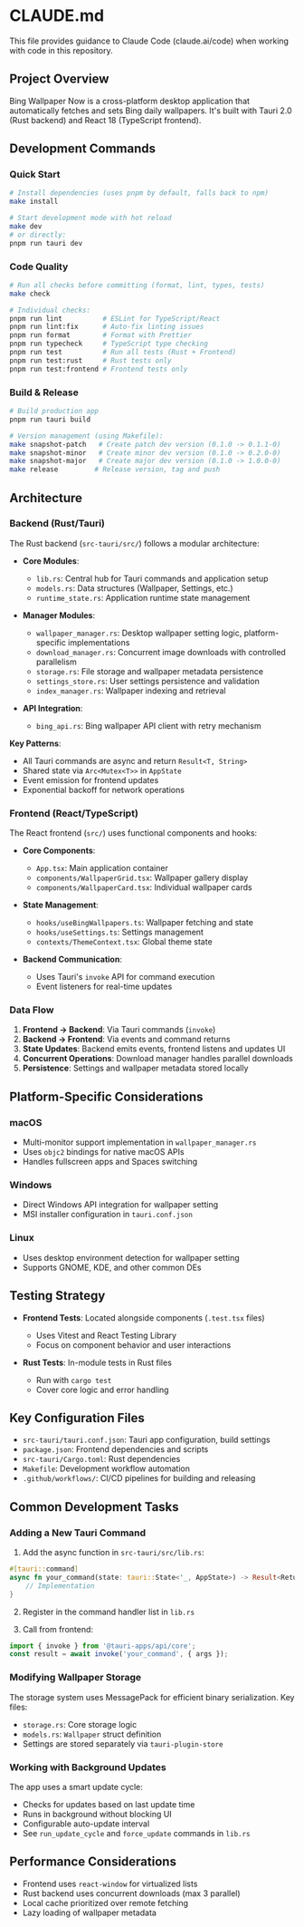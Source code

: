 # CLAUDE.md

This file provides guidance to Claude Code (claude.ai/code) when working with code in this repository.

## Project Overview

Bing Wallpaper Now is a cross-platform desktop application that automatically fetches and sets Bing daily wallpapers. It's built with Tauri 2.0 (Rust backend) and React 18 (TypeScript frontend).

## Development Commands

### Quick Start
```bash
# Install dependencies (uses pnpm by default, falls back to npm)
make install

# Start development mode with hot reload
make dev
# or directly:
pnpm run tauri dev
```

### Code Quality
```bash
# Run all checks before committing (format, lint, types, tests)
make check

# Individual checks:
pnpm run lint          # ESLint for TypeScript/React
pnpm run lint:fix      # Auto-fix linting issues
pnpm run format        # Format with Prettier
pnpm run typecheck     # TypeScript type checking
pnpm run test          # Run all tests (Rust + Frontend)
pnpm run test:rust     # Rust tests only
pnpm run test:frontend # Frontend tests only
```

### Build & Release
```bash
# Build production app
pnpm run tauri build

# Version management (using Makefile):
make snapshot-patch   # Create patch dev version (0.1.0 -> 0.1.1-0)
make snapshot-minor   # Create minor dev version (0.1.0 -> 0.2.0-0)
make snapshot-major   # Create major dev version (0.1.0 -> 1.0.0-0)
make release         # Release version, tag and push
```

## Architecture

### Backend (Rust/Tauri)

The Rust backend (`src-tauri/src/`) follows a modular architecture:

- **Core Modules**:
  - `lib.rs`: Central hub for Tauri commands and application setup
  - `models.rs`: Data structures (Wallpaper, Settings, etc.)
  - `runtime_state.rs`: Application runtime state management

- **Manager Modules**:
  - `wallpaper_manager.rs`: Desktop wallpaper setting logic, platform-specific implementations
  - `download_manager.rs`: Concurrent image downloads with controlled parallelism
  - `storage.rs`: File storage and wallpaper metadata persistence
  - `settings_store.rs`: User settings persistence and validation
  - `index_manager.rs`: Wallpaper indexing and retrieval

- **API Integration**:
  - `bing_api.rs`: Bing wallpaper API client with retry mechanism

**Key Patterns**:
- All Tauri commands are async and return `Result<T, String>`
- Shared state via `Arc<Mutex<T>>` in `AppState`
- Event emission for frontend updates
- Exponential backoff for network operations

### Frontend (React/TypeScript)

The React frontend (`src/`) uses functional components and hooks:

- **Core Components**:
  - `App.tsx`: Main application container
  - `components/WallpaperGrid.tsx`: Wallpaper gallery display
  - `components/WallpaperCard.tsx`: Individual wallpaper cards

- **State Management**:
  - `hooks/useBingWallpapers.ts`: Wallpaper fetching and state
  - `hooks/useSettings.ts`: Settings management
  - `contexts/ThemeContext.tsx`: Global theme state

- **Backend Communication**:
  - Uses Tauri's `invoke` API for command execution
  - Event listeners for real-time updates

### Data Flow

1. **Frontend → Backend**: Via Tauri commands (`invoke`)
2. **Backend → Frontend**: Via events and command returns
3. **State Updates**: Backend emits events, frontend listens and updates UI
4. **Concurrent Operations**: Download manager handles parallel downloads
5. **Persistence**: Settings and wallpaper metadata stored locally

## Platform-Specific Considerations

### macOS
- Multi-monitor support implementation in `wallpaper_manager.rs`
- Uses `objc2` bindings for native macOS APIs
- Handles fullscreen apps and Spaces switching

### Windows
- Direct Windows API integration for wallpaper setting
- MSI installer configuration in `tauri.conf.json`

### Linux
- Uses desktop environment detection for wallpaper setting
- Supports GNOME, KDE, and other common DEs

## Testing Strategy

- **Frontend Tests**: Located alongside components (`.test.tsx` files)
  - Uses Vitest and React Testing Library
  - Focus on component behavior and user interactions

- **Rust Tests**: In-module tests in Rust files
  - Run with `cargo test`
  - Cover core logic and error handling

## Key Configuration Files

- `src-tauri/tauri.conf.json`: Tauri app configuration, build settings
- `package.json`: Frontend dependencies and scripts
- `src-tauri/Cargo.toml`: Rust dependencies
- `Makefile`: Development workflow automation
- `.github/workflows/`: CI/CD pipelines for building and releasing

## Common Development Tasks

### Adding a New Tauri Command

1. Add the async function in `src-tauri/src/lib.rs`:
```rust
#[tauri::command]
async fn your_command(state: tauri::State<'_, AppState>) -> Result<ReturnType, String> {
    // Implementation
}
```

2. Register in the command handler list in `lib.rs`

3. Call from frontend:
```typescript
import { invoke } from '@tauri-apps/api/core';
const result = await invoke('your_command', { args });
```

### Modifying Wallpaper Storage

The storage system uses MessagePack for efficient binary serialization. Key files:
- `storage.rs`: Core storage logic
- `models.rs`: `Wallpaper` struct definition
- Settings are stored separately via `tauri-plugin-store`

### Working with Background Updates

The app uses a smart update cycle:
- Checks for updates based on last update time
- Runs in background without blocking UI
- Configurable auto-update interval
- See `run_update_cycle` and `force_update` commands in `lib.rs`

## Performance Considerations

- Frontend uses `react-window` for virtualized lists
- Rust backend uses concurrent downloads (max 3 parallel)
- Local cache prioritized over remote fetching
- Lazy loading of wallpaper metadata
